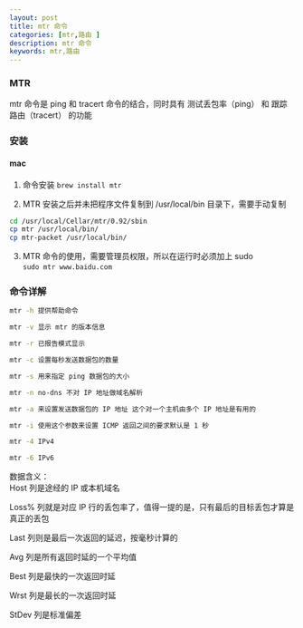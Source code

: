 ```yaml
---
layout: post
title: mtr 命令
categories: [mtr,路由 ]
description: mtr 命令
keywords: mtr,路由
---
```

### MTR
mtr 命令是 ping 和 tracert 命令的结合，同时具有 测试丢包率（ping） 和 跟踪路由（tracert） 的功能

### 安装
#### mac
1. 命令安装 `brew install mtr`

2. MTR 安装之后并未把程序文件复制到 /usr/local/bin 目录下，需要手动复制
```sh
cd /usr/local/Cellar/mtr/0.92/sbin
cp mtr /usr/local/bin/
cp mtr-packet /usr/local/bin/
``` 

3. MTR 命令的使用，需要管理员权限，所以在运行时必须加上 sudo  
`sudo mtr www.baidu.com`

### 命令详解
```sh
mtr -h 提供帮助命令  

mtr -v 显示 mtr 的版本信息  

mtr -r 已报告模式显示  

mtr -c 设置每秒发送数据包的数量  

mtr -s 用来指定 ping 数据包的大小  

mtr -n no-dns 不对 IP 地址做域名解析  

mtr -a 来设置发送数据包的 IP 地址 这个对一个主机由多个 IP 地址是有用的  

mtr -i 使用这个参数来设置 ICMP 返回之间的要求默认是 1 秒  

mtr -4 IPv4  

mtr -6 IPv6  
```

数据含义：  
​Host 列是途经的 IP 或本机域名

Loss% 列就是对应 IP 行的丢包率了，值得一提的是，只有最后的目标丢包才算是真正的丢包

Last 列则是最后一次返回的延迟，按毫秒计算的

Avg 列是所有返回时延的一个平均值

Best 列是最快的一次返回时延

Wrst 列是最长的一次返回时延

StDev 列是标准偏差